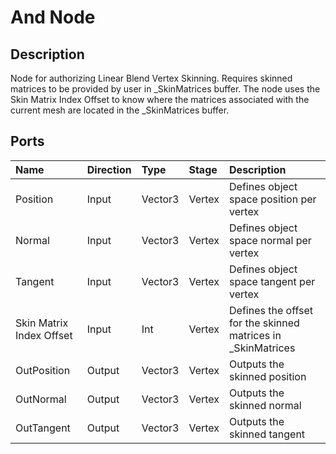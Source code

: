 # And Node

## Description

Node for authorizing Linear Blend Vertex Skinning.
Requires skinned matrices to be provided by user in _SkinMatrices buffer.
The node uses the Skin Matrix Index Offset to know where the matrices associated with the current mesh are located in the _SkinMatrices buffer.


## Ports

| Name         | Direction  | Type    | Stage  | Description |
|:------------ |:-----------|:--------|:-------|:------------|
| Position     | Input      | Vector3 | Vertex | Defines object space position per vertex |
| Normal       | Input      | Vector3 | Vertex | Defines object space normal per vertex |
| Tangent      | Input      | Vector3 | Vertex | Defines object space tangent per vertex |
| Skin Matrix Index Offset  | Input   | Int | Vertex | Defines the offset for the skinned matrices in _SkinMatrices |
| OutPosition  | Output     | Vector3 | Vertex | Outputs the skinned position |
| OutNormal    | Output     | Vector3 | Vertex | Outputs the skinned normal |
| OutTangent   | Output     | Vector3 | Vertex | Outputs the skinned tangent |